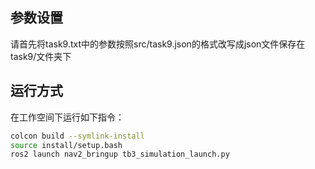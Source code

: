 ## 参数设置
请首先将task9.txt中的参数按照src/task9.json的格式改写成json文件保存在task9/文件夹下

## 运行方式
在工作空间下运行如下指令：
```bash
colcon build --symlink-install
source install/setup.bash
ros2 launch nav2_bringup tb3_simulation_launch.py
```

